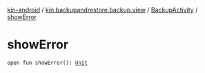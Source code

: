 [kin-android](../../index.md) / [kin.backupandrestore.backup.view](../index.md) / [BackupActivity](index.md) / [showError](./show-error.md)

# showError

`open fun showError(): `[`Unit`](https://kotlinlang.org/api/latest/jvm/stdlib/kotlin/-unit/index.html)